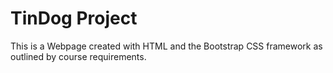 # TinDog Project

This is a Webpage created with HTML and the Bootstrap CSS framework as outlined by course requirements.
